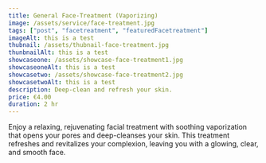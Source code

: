 ```yaml
---
title: General Face-Treatment (Vaporizing)
image: /assets/service/face-treatment.jpg
tags: ["post", "facetreatment", "featuredFacetreatment"]
imageAlt: this is a test
thubnail: /assets/thubnail-face-treatment.jpg
thunbnailAlt: this is a test
showcaseone: /assets/showcase-face-treatment1.jpg
showcaseoneAlt: this is a test
showcasetwo: /assets/showcase-face-treatment2.jpg
showcasetwoAlt: this is a test
description: Deep-clean and refresh your skin.
price: €4.00
duration: 2 hr
---
```

Enjoy a relaxing, rejuvenating facial treatment with soothing vaporization that opens your pores and deep-cleanses your skin. This treatment refreshes and revitalizes your complexion, leaving you with a glowing, clear, and smooth face.



